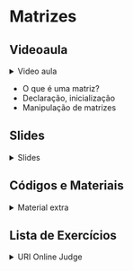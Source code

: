 Matrizes
====================================

## Videoaula

<details>
    <summary>Video aula</summary>

<iframe width="560" height="315" src="https://www.youtube.com/embed/tPNicuG-JXI" title="YouTube video player" frameborder="0" allow="accelerometer; autoplay; clipboard-write; encrypted-media; gyroscope; picture-in-picture" allowfullscreen></iframe>

</details>


- O que é uma matriz?
- Declaração, inicialização
- Manipulação de matrizes

## Slides

<details>
    <summary>Slides</summary>

<iframe src="https://docs.google.com/presentation/d/e/2PACX-1vQgwAGgaXohx5BK0azS40giH8PEMl0lB8e8Zx7vQOhxDgTkKUeEDVuMaPStNFJFgQ/embed?start=false&loop=false&delayms=3000" frameborder="0" width="560" height="315" allowfullscreen="true" mozallowfullscreen="true" webkitallowfullscreen="true"></iframe>

</details>

## Códigos e Materiais

<details>
    <summary>Material extra</summary>

<div markdown=1>

- [Documentação de Matrizes](https://docs.microsoft.com/pt-br/cpp/cpp/arrays-cpp?view=msvc-160)

</div>
</details>

## Lista de Exercícios

<details>
    <summary>URI Online Judge</summary>

<div markdown=1>

- Lista de Exercícios 06
  - Acessem o [URI Online Judge](https://www.urionlinejudge.com.br/judge/en/login) e entrem na disciplina GE Iniciante.
  - ID da disciplina: 7550
  - Chave: XMGN22y
- Desafio
    - [URI 2542 - lu-Di-Oh!](https://www.urionlinejudge.com.br/judge/pt/problems/view/2542)

- [Editorial Semana 09 - Matrizes](editorial/README.md)
</div>